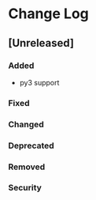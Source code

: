 
# Change Log

## [Unreleased]
### Added
- py3 support
### Fixed
### Changed
### Deprecated
### Removed
### Security

